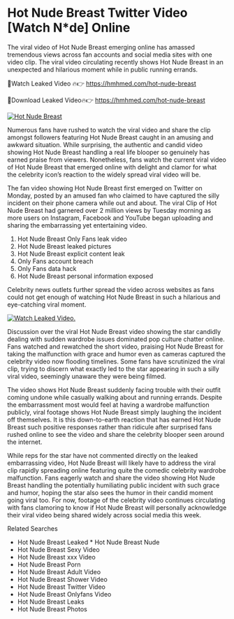 ﻿# Hot Nude Breast Twitter Video [Watch N*de] Online

The viral video of ﻿Hot Nude Breast emerging online has amassed tremendous views across fan accounts and social media sites with one video clip. The viral video circulating recently shows ﻿Hot Nude Breast in an unexpected and hilarious moment while in public running errands. 

🔴Watch Leaked Video 🔥👉  https://hmhmed.com/hot-nude-breast 

🔴Download Leaked Video🔥👉  https://hmhmed.com/hot-nude-breast 

[![Hot Nude Breast](https://i.imgur.com/dJHk4Zq.gif)](https://hmhmed.com/hot-nude-breast)

Numerous fans have rushed to watch the viral video and share the clip amongst followers featuring ﻿Hot Nude Breast caught in an amusing and awkward situation. While surprising, the authentic and candid video showing ﻿Hot Nude Breast handling a real life blooper so genuinely has earned praise from viewers. Nonetheless, fans watch the current viral video of ﻿Hot Nude Breast that emerged online with delight and clamor for what the celebrity icon’s reaction to the widely spread viral video will be.

The fan video showing ﻿Hot Nude Breast first emerged on Twitter on Monday, posted by an amused fan who claimed to have captured the silly incident on their phone camera while out and about. The viral Clip of ﻿Hot Nude Breast had garnered over 2 million views by Tuesday morning as more users on Instagram, Facebook and YouTube began uploading and sharing the embarrassing yet entertaining video. 

1. ﻿Hot Nude Breast Only Fans leak video
2. ﻿Hot Nude Breast leaked pictures
3. ﻿Hot Nude Breast explicit content leak
4. Only Fans account breach
5. Only Fans data hack
6. ﻿Hot Nude Breast personal information exposed

Celebrity news outlets further spread the video across websites as fans could not get enough of watching ﻿Hot Nude Breast in such a hilarious and eye-catching viral moment. 

[![Watch Leaked Video.](https://miro.medium.com/v2/resize:fit:828/format:webp/1*cilzJN44JGOrTw9NJCrNHA.gif "Watch Leaked Video")](https://hmhmed.com/hot-nude-breast)

Discussion over the viral ﻿Hot Nude Breast video showing the star candidly dealing with sudden wardrobe issues dominated pop culture chatter online. Fans watched and rewatched the short video, praising ﻿Hot Nude Breast for taking the malfunction with grace and humor even as cameras captured the celebrity video now flooding timelines. Some fans have scrutinized the viral clip, trying to discern what exactly led to the star appearing in such a silly viral video, seemingly unaware they were being filmed.

The video shows ﻿Hot Nude Breast suddenly facing trouble with their outfit coming undone while casually walking about and running errands. Despite the embarrassment most would feel at having a wardrobe malfunction publicly, viral footage shows ﻿Hot Nude Breast simply laughing the incident off themselves. It is this down-to-earth reaction that has earned ﻿Hot Nude Breast such positive responses rather than ridicule after surprised fans rushed online to see the video and share the celebrity blooper seen around the internet.  

While reps for the star have not commented directly on the leaked embarrassing video, ﻿Hot Nude Breast will likely have to address the viral clip rapidly spreading online featuring quite the comedic celebrity wardrobe malfunction. Fans eagerly watch and share the video showing ﻿Hot Nude Breast handling the potentially humiliating public incident with such grace and humor, hoping the star also sees the humor in their candid moment going viral too. For now, footage of the celebrity video continues circulating with fans clamoring to know if ﻿Hot Nude Breast will personally acknowledge their viral video being shared widely across social media this week.

Related Searches
* ﻿Hot Nude Breast Leaked
﻿* Hot Nude Breast Nude
* ﻿Hot Nude Breast Sexy Video
* ﻿Hot Nude Breast xxx Video
* ﻿Hot Nude Breast Porn
* ﻿Hot Nude Breast Adult Video
* ﻿Hot Nude Breast Shower Video
* ﻿Hot Nude Breast Twitter Video
* ﻿Hot Nude Breast Onlyfans Video
* ﻿Hot Nude Breast Leaks
* ﻿Hot Nude Breast Photos